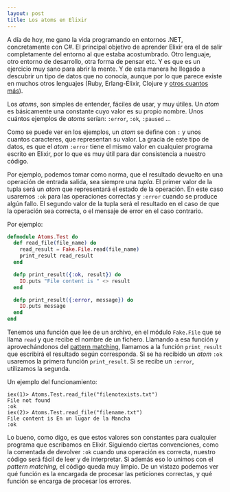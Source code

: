 ```yaml
---
layout: post
title: Los atoms en Elixir
---
```



A día de hoy, me gano la vida programando en entornos .NET, concretamente con C#. El principal objetivo de aprender Elixir era el de salir completamente del entorno al que estaba acostumbrado. Otro lenguaje,
otro entorno de desarrollo, otra forma de pensar etc. Y es que es un ejercicio muy sano para abrir la mente. Y de esta manera he llegado a descubrir un tipo de datos que no conocía, aunque por lo que parece existe en muchos
otros lenguajes (Ruby, Erlang-Elixir, Clojure y [otros cuantos más](https://en.wikipedia.org/wiki/Symbol_%28programming%29)).

Los *atoms*, son simples de entender, fáciles de usar, y muy útiles. Un *atom* es básicamente una constante cuyo valor es su propio nombre. Unos cuántos ejemplos de *atoms* serían:
`:error`, `:ok`, `:paused` ...

Como se puede ver en los ejemplos, un *atom* se define con `:` y unos cuantos caracteres, que representan su valor. La gracia de este tipo de datos, es que el *atom* `:error` tiene el mismo valor en cualquier
programa escrito en Elixir, por lo que es muy útil para dar consistencia a nuestro código.

Por ejemplo, podemos tomar como norma, que el resultado devuelto en una operación de entrada salida, sea siempre una *tupla*. El primer valor de la tupla será un *atom* que representará el estado de la
operación. En este caso usaremos `:ok` para las operaciones correctas y `:error` cuando se produce algún fallo. El segundo valor de la tupla será el resultado en el caso de que la operación sea correcta,
o el mensaje de error en el caso contrario.

Por ejemplo:

```elixir
defmodule Atoms.Test do  
  def read_file(file_name) do  
    read_result = Fake.File.read(file_name) 
    print_result read_result
  end

  defp print_result({:ok, result}) do
    IO.puts "File content is " <> result
  end

  defp print_result({:error, message}) do
    IO.puts message
  end
end
```

Tenemos una función que lee de un archivo, en el módulo `Fake.File` que se llama `read` y que recibe el nombre de un fichero. Llamando a esa función y aprovechándonos del 
[pattern matching](https://www.charlascylon.com/2016-02-24-Elixir-y-el-pattern-matching), llamamos a la función `print_result` que escribirá el resultado según corresponda. Si se ha recibido un *atom*
`:ok` usaremos la primera función `print_result`. Si se recibe un `:error`, utilizamos la segunda.

Un ejemplo del funcionamiento:

```
iex(1)> Atoms.Test.read_file("filenotexists.txt")      
File not found                                         
:ok                                                    
iex(2)> Atoms.Test.read_file("filename.txt")           
File content is En un lugar de la Mancha               
:ok                                                    
```                                                

Lo bueno, como digo, es que estos valores son constantes para cualquier programa que escribamos en Elixir. Siguiendo ciertas convenciones, como la comentada de devolver `:ok` cuando una
operación es correcta, nuestro código será fácil de leer y de interpretar. Si además eso lo unimos con el *pattern matching*, el código queda muy limpio. De un vistazo podemos ver qué función
es la encargada de procesar las peticiones correctas, y qué función se encarga de procesar los errores.
